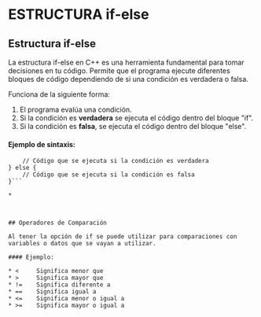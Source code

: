 # ESTRUCTURA if-else

## Estructura if-else
La estructura if-else en C++ es una herramienta fundamental para tomar decisiones en tu código. Permite que el programa ejecute diferentes bloques de código dependiendo de si una condición es verdadera o falsa.

Funciona de la siguiente forma:

1. El programa evalúa una condición.
2. Si la condición es **verdadera** se ejecuta el código dentro del bloque "if".
3. Si la condición es **falsa**, se ejecuta el código dentro del bloque "else".

#### Ejemplo de sintaxis:

```if (condicion) {
    // Código que se ejecuta si la condición es verdadera
} else {
    // Código que se ejecuta si la condición es falsa
}```

* 



## Operadores de Comparación

Al tener la opción de if se puede utilizar para comparaciones con variables o datos que se vayan a utilizar.

#### Ejemplo:

* <     Significa menor que 
* >     Significa mayor que
* !=    Significa diferente a
* ==    Significa igual a
* <=    Significa menor o igual a
* >=    Significa mayor o igual a
